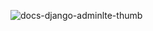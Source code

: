 ![docs-django-adminlte-thumb](https://github.com/user-attachments/assets/4d5f6b17-3b80-469b-ade7-2b8e318f829d)
